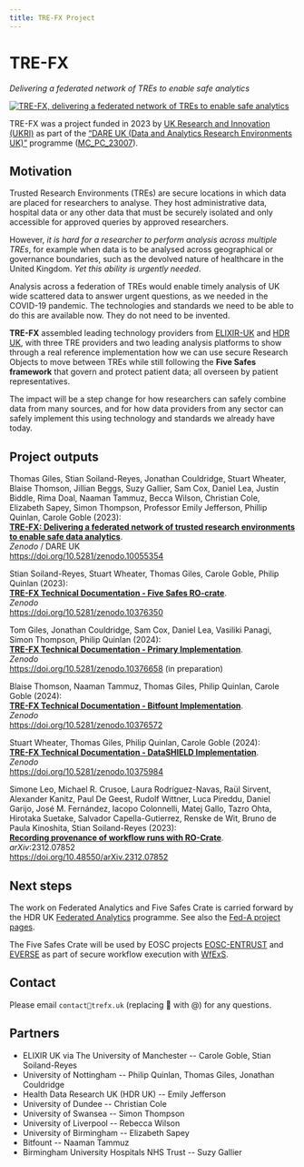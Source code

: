 ```yaml
---
title: TRE-FX Project
---
```


# TRE-FX

_Delivering a federated network of TREs to enable safe analytics_

<a href="assets/img/tre-fx-logo.svg"><img src="assets/img/tre-fx-logo.svg" alt="TRE-FX, delivering a federated network of TREs to enable safe analytics" /></a>

TRE-FX was a project funded in 2023 by [UK Research and Innovation (UKRI)](https://www.ukri.org/) as part of the [“DARE UK (Data and Analytics Research Environments UK)”](https://dareuk.org.uk/) programme ([MC_PC_23007](https://gtr.ukri.org/projects?ref=MC_PC_23007)).


## Motivation

Trusted Research Environments (TREs) are secure locations in which data are placed
for researchers to analyse. They host administrative data, hospital data or any other
data that must be securely isolated and only accessible for approved queries by
approved researchers. 

However, _it is hard for a researcher to perform analysis across
multiple TREs_, for example when data is to be analysed across geographical or
governance boundaries, such as the devolved nature of healthcare in the United
Kingdom. _Yet this ability is urgently needed_. 

Analysis across a federation of TREs
would enable timely analysis of UK wide scattered data to answer urgent questions,
as we needed in the COVID-19 pandemic. The technologies and standards we need to be able to do this are available now. They
do not need to be invented. 

**TRE-FX** assembled leading technology providers from
[ELIXIR-UK](https://elixiruknode.org/) and [HDR UK](https://www.hdruk.ac.uk/), 
with three TRE providers and two leading analysis platforms
to show through a real reference implementation how we can use secure Research
Objects to move between TREs while still following the **Five Safes framework** that
govern and protect patient data; all overseen by patient representatives.

The impact will be a step change for how researchers can safely combine data from
many sources, and for how data providers from any sector can safely implement this
using technology and standards we already have today.

## Project outputs

Thomas Giles, Stian Soiland-Reyes, Jonathan Couldridge, Stuart Wheater, Blaise Thomson, Jillian Beggs, Suzy Gallier, Sam Cox, Daniel Lea, Justin Biddle, Rima Doal, Naaman Tammuz, Becca Wilson, Christian Cole, Elizabeth Sapey, Simon Thompson, Professor Emily Jefferson, Phillip Quinlan, Carole Goble (2023):  
[**TRE-FX: Delivering a federated network of trusted research environments to enable safe data analytics**](https://doi.org/10.5281/zenodo.10055354).  
_Zenodo_ / DARE UK  
<https://doi.org/10.5281/zenodo.10055354>

Stian Soiland-Reyes, Stuart Wheater, Thomas Giles, Carole Goble, Philip Quinlan (2023):  
[**TRE-FX Technical Documentation - Five Safes RO-crate**](https://doi.org/10.5281/zenodo.10376350).  
_Zenodo_  
<https://doi.org/10.5281/zenodo.10376350>

Tom Giles, Jonathan Couldridge, Sam Cox, Daniel Lea, Vasiliki Panagi, Simon Thompson, Philip Quinlan (2024):  
[**TRE-FX Technical Documentation - Primary Implementation**](https://doi.org/10.5281/zenodo.10376658).  
_Zenodo_  
<https://doi.org/10.5281/zenodo.10376658> (in preparation)

Blaise Thomson, Naaman Tammuz, Thomas Giles, Philip Quinlan, Carole Goble (2024):  
[**TRE-FX Technical Documentation - Bitfount Implementation**](https://doi.org/10.5281/zenodo.10376572).  
_Zenodo_  
<https://doi.org/10.5281/zenodo.10376572>

Stuart Wheater, Thomas Giles, Philip Quinlan, Carole Goble (2024):  
[**TRE-FX Technical Documentation - DataSHIELD Implementation**](https://doi.org/10.5281/zenodo.10375984).  
_Zenodo_  
<https://doi.org/10.5281/zenodo.10375984>

Simone Leo, Michael R. Crusoe, Laura Rodríguez-Navas, Raül Sirvent, Alexander Kanitz, Paul De Geest, Rudolf Wittner, Luca Pireddu, Daniel Garijo, José M. Fernández, Iacopo Colonnelli, Matej Gallo, Tazro Ohta, Hirotaka Suetake, Salvador Capella-Gutierrez, Renske de Wit, Bruno de Paula Kinoshita, Stian Soiland-Reyes (2023):  
[**Recording provenance of workflow runs with RO-Crate**](https://arxiv.org/pdf/2312.07852.pdf).  
_arXiv_:2312.07852  
<https://doi.org/10.48550/arXiv.2312.07852>

## Next steps

The work on Federated Analytics and Five Safes Crate is carried forward by the HDR UK [Federated Analytics](https://www.hdruk.ac.uk/research/research-data-infrastructure/federated-analytics/) programme. See also the [Fed-A project pages](https://fed-a.org/).

The Five Safes Crate will be used by EOSC projects [EOSC-ENTRUST](https://esciencelab.org.uk/projects/eosc-entrust/) and [EVERSE](https://everse.software/) as part of secure workflow execution with [WfExS](https://github.com/inab/WfExS-backend).

## Contact

Please email `contact🤠trefx.uk` (replacing 🤠 with @) for any questions.

## Partners

* ELIXIR UK via The University of Manchester -- Carole Goble, Stian Soiland-Reyes
* University of Nottingham -- Philip Quinlan, Thomas Giles, Jonathan Couldridge
* Health Data Research UK (HDR UK) -- Emily Jefferson
* University of Dundee -- Christian Cole
* University of Swansea -- Simon Thompson
* University of Liverpool -- Rebecca Wilson
* University of Birmingham -- Elizabeth Sapey
* Bitfount -- Naaman Tammuz
* Birmingham University Hospitals NHS Trust -- Suzy Gallier
